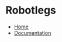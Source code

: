 # Robotlegs

+ [Home](https://github.com/robotlegs/robotlegs-framework)
+ [Documentation](https://github.com/robotlegs/robotlegs-framework/tree/master/src/robotlegs/bender)
